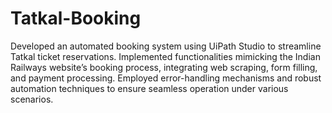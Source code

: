 # Tatkal-Booking

Developed an automated booking system using UiPath Studio to streamline Tatkal ticket
reservations. Implemented functionalities mimicking the Indian Railways website’s booking process, integrating
web scraping, form filling, and payment processing. Employed error-handling mechanisms and robust automation
techniques to ensure seamless operation under various scenarios.

